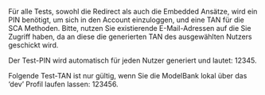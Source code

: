 Für alle Tests, sowohl die Redirect als auch die Embedded Ansätze, wird ein PIN benötigt, um sich in den Account einzuloggen, und eine TAN für die SCA Methoden. Bitte, nutzen Sie existierende E-Mail-Adressen auf die Sie Zugriff haben, da an diese die generierten TAN des ausgewählten Nutzers geschickt wird.

Der Test-PIN wird automatisch für jeden Nutzer generiert und lautet: 12345.

Folgende Test-TAN ist nur gültig, wenn Sie die ModelBank lokal über das ‘dev’ Profil laufen lassen: 123456.
